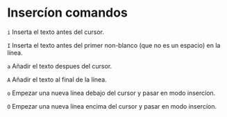 # Insercíon comandos

`i` Inserta el texto antes del cursor.

`I` Inserta el texto antes del primer non-blanco (que no es un espacio) en la línea.

`a` Añadir el texto despues del cursor.

`A` Añadir el texto al final de la línea.

`o` Empezar una nueva línea debajo del cursor y pasar en modo insercíon.

`O` Empezar una nueva línea encima del cursor y pasar en modo insercíon.

